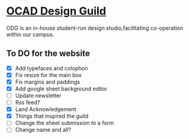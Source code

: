 # [OCAD Design Guild](https://designguild.studio)

ODG is an in-house student-run design studio,facilitating co-operation within our campus.

## To DO for the website

- [x] Add typefaces and colophon
- [x] Fix resize for the main box
- [x] Fix margins and paddings
- [x] Add google sheet background editor
- [ ] Update newsletter
- [ ] Rss feed?
- [x] Land Acknowledgement
- [x] Things that inspired the guild
- [ ] Change the sheet submission to a form
- [ ] Change name and all?
